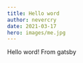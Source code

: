 ```yaml
---
title: Hello word
author: nevercry
date: 2021-03-17
hero: images/me.jpg
---
```

Hello word! From gatsby